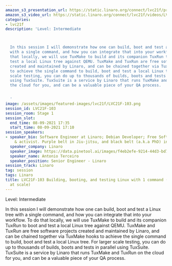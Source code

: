```yaml
---
amazon_s3_presentation_url: https://static.linaro.org/connect/lvc21f/presentations/LVC21F-103.pdf
amazon_s3_video_url: https://static.linaro.org/connect/lvc21f/videos/LVC21F-103.mp4
categories:
- lvc21f
description: 'Level: Intermediate 



  In this session I will demonstrate how one can build, boot and test a Linux tree
  with a single command, and how you can integrate that into your workflow. To do
  that locally, we will use TuxMake to build and its companion TuxRun to boot and
  test a local Linux tree against QEMU. TuxMake and TuxRun are free software projects
  created and maintained by Linaro, and can be chained together via TuxMake hooks
  to achieve the single command to build, boot and test a local Linux tree. For larger
  scale testing, you can do up to thousands of builds, boots and tests in parallel
  using TuxSuite. TuxSuite is a service by Linaro that runs TuxMake and TuxRun on
  the cloud for you, and can be a valuable piece of your QA process.


  '
image: /assets/images/featured-images/lvc21f/LVC21F-103.png
session_id: LVC21F-103
session_room: Stage 1
session_slot:
  end_time: 08-09-2021 17:35
  start_time: 08-09-2021 17:10
session_speakers:
- speaker_bio: Software Engineer at Linaro; Debian Developer; Free Software developer
    & activist. Purple belt in Jiu-jitsu, and black belt (a.k.a PhD) in Computer Science.
  speaker_company: Linaro
  speaker_image: https://data.pinetool.ai/images/f4eb2efe-9214-44d3-bd75-0b55f71974ca.jpeg
  speaker_name: Antonio Terceiro
  speaker_position: Senior Engineer - Linaro
session_track: Linaro
tag: session
tags: Linaro
title: LVC21F-103 Building, booting, and testing Linux with 1 command (locally and
  at scale)
---
```


Level: Intermediate 


In this session I will demonstrate how one can build, boot and test a Linux tree with a single command, and how you can integrate that into your workflow. To do that locally, we will use TuxMake to build and its companion TuxRun to boot and test a local Linux tree against QEMU. TuxMake and TuxRun are free software projects created and maintained by Linaro, and can be chained together via TuxMake hooks to achieve the single command to build, boot and test a local Linux tree. For larger scale testing, you can do up to thousands of builds, boots and tests in parallel using TuxSuite. TuxSuite is a service by Linaro that runs TuxMake and TuxRun on the cloud for you, and can be a valuable piece of your QA process.